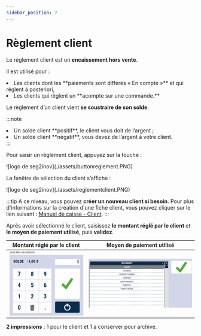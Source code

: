 ```yaml
---
sidebar_position: 7
---
```


# Règlement client

Le règlement client est un **encaissement hors vente**.

Il est utilisé pour :
<li> Les clients dont les **paiements sont différés « En compte »** et qui règlent à posteriori, </li>
<li> Les clients qui règlent un **acompte sur une commande.** </li> 

Le règlement d’un client vient **se soustraire de son solde**.

:::note
<li> Un solde client **positif**, le client vous doit de l’argent ;</li>
<li>  Un solde client **négatif**, vous devez de l’argent à votre client. </li>
:::

Pour saisir un règlement client, appuyez sur la touche :

<div className="contenaireImg">
    ![logo de seg2inov](./assets/buttonreglement.PNG)
</div>

La fenêtre de sélection du client s’affiche : 

<div className="contenaireImg">
    ![logo de seg2inov](./assets/reglementclient.PNG)
</div>

:::tip 
A ce niveau, vous pouvez **créer un nouveau client si besoin**. Pour plus d'informations sur la création d'une fiche client, vous pouvez cliquer sur le lien suivant : [Manuel de caisse - Client](https://aide.seg2inov.fr/docs/category/client). 
:::

Après avoir sélectionné le client, saisissez **le montant réglé par le client** et **le moyen de paiement utilisé**, puis **validez**.


| Montant réglé par le client       | Moyen de paiement utilisé |
|--------------|--------|
| ![logo de seg2inov](./assets/saisitmontantclient.PNG)| ![logo de seg2inov](./assets/listereglement.PNG) |


**2 impressions** : 1 pour le client et 1 à conserver pour archive.